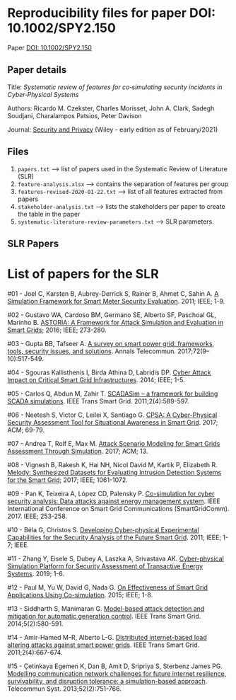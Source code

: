 # Reproducibility files for paper DOI: 10.1002/SPY2.150
Paper [DOI: 10.1002/SPY2.150](https://onlinelibrary.wiley.com/doi/full/10.1002/spy2.150)

## Paper details
Title: _Systematic review of features for co‐simulating security incidents in Cyber‐Physical Systems_

Authors: Ricardo M. Czekster, Charles Morisset, John A. Clark, Sadegh Soudjani, Charalampos Patsios, Peter Davison

Journal: [Security and Privacy](https://onlinelibrary.wiley.com/journal/24756725) (Wiley - early edition as of February/2021)

## Files

1. ``papers.txt`` --> list of papers used in the Systematic Review of Literature (SLR)
2. ``feature-analysis.xlsx`` --> contains the separation of features per group
3. ``features-revised-2020-01-22.txt`` --> list of all features extracted from papers
4. ``stakeholder-analysis.txt`` --> lists the stakeholders per paper to create the table in the paper
5. ``systematic-literature-review-parameters.txt`` --> SLR parameters.

## SLR Papers

List of papers for the SLR
==========================

#01 - Joel C, Karsten B, Aubrey-Derrick S, Rainer B, Ahmet C, Sahin A. [A Simulation Framework for Smart Meter Security Evaluation](https://ieeexplore.ieee.org/abstract/document/6125758/). 2011; IEEE; 1-9. 

#02 - Gustavo WA, Cardoso BM, Germano SE, Alberto SF, Paschoal GL, Marinho B. [ASTORIA: A Framework for Attack Simulation and Evaluation in Smart Grids](https://ieeexplore.ieee.org/abstract/document/7502822/?casa_token=ZOh4MjKLiXQAAAAA:MetE9f3pmhRgHLoNjl0e8t2uIyX5T_WVJE7xSCPN3G3T6Xi_wRWuLnKBTopGeloW2eYanzXB); 2016; IEEE; 273-280. 

#03 - Gupta BB, Tafseer A. [A survey on smart power grid: frameworks, tools, security issues, and solutions](https://link.springer.com/article/10.1007/s12243-017-0605-4). Annals Telecommun. 2017;72(9–10):517-549. 

#04 - Sgouras Kallisthenis I, Birda Athina D, Labridis DP. [Cyber Attack Impact on Critical Smart Grid Infrastructures](https://ieeexplore.ieee.org/abstract/document/6816504/). 2014; IEEE; 1-5. 

#05 - Carlos Q, Abdun M, Zahir T. [SCADASim – a framework for building SCADA simulations](https://ieeexplore.ieee.org/abstract/document/6009221/). IEEE Trans Smart Grid. 2011;2(4):589-597. 

#06 - Neetesh S, Victor C, Leilei X, Santiago G. [CPSA: A Cyber-Physical Security Assessment Tool for Situational Awareness in Smart Grid](https://dl.acm.org/doi/abs/10.1145/3140241.3140246). 2017; ACM; 69-79. 

#07 - Andrea T, Rolf E, Max M. [Attack Scenario Modeling for Smart Grids Assessment Through Simulation](https://dl.acm.org/doi/abs/10.1145/3098954.3098966). 2017; ACM; 13. 

#08 - Vignesh B, Rakesh K, Hai NH, Nicol David M, Kartik P, Elizabeth R. [Melody: Synthesized Datasets for Evaluating Intrusion Detection Systems for the Smart Grid](https://ieeexplore.ieee.org/abstract/document/8247855); 2017; IEEE; 1061-1072. 

#09 - Pan K, Teixeira A, López CD, Palensky P. [Co-simulation for cyber security analysis: Data attacks against energy management system](https://ieeexplore.ieee.org/abstract/document/8340668). IEEE International Conference on Smart Grid Communications (SmartGridComm). 2017. IEEE; 253-258.

#10 - Béla G, Christos S. [Developing Cyber-physical Experimental Capabilities for the Security Analysis of the Future Smart Grid](https://ieeexplore.ieee.org/abstract/document/6162766). 2011; IEEE; 1-7; IEEE. 

#11 - Zhang Y, Eisele S, Dubey A, Laszka A, Srivastava AK. [Cyber-physical Simulation Platform for Security Assessment of Transactive Energy Systems](https://ieeexplore.ieee.org/abstract/document/8738802/). 2019; 1-6. 

#12 - Paul M, Yu W, David G, Nada G. [On Effectiveness of Smart Grid Applications Using Co-simulation](https://ieeexplore.ieee.org/abstract/document/7288438). 2015; IEEE; 1-8. 

#13 - Siddharth S, Manimaran G. [Model-based attack detection and mitigation for automatic generation control](https://ieeexplore.ieee.org/abstract/document/6740883). IEEE Trans Smart Grid. 2014;5(2):580-591. 

#14 - Amir-Hamed M-R, Alberto L-G. [Distributed internet-based load altering attacks against smart power grids](https://ieeexplore.ieee.org/abstract/document/5976424). IEEE Trans Smart Grid. 2011;2(4):667-674. 

#15 - Çetinkaya Egemen K, Dan B, Amit D, Sripriya S, Sterbenz James PG. [Modelling communication network challenges for future internet resilience, survivability, and disruption tolerance: a simulation-based approach](https://link.springer.com/article/10.1007/s11235-011-9575-4). Telecommun Syst. 2013;52(2):751-766.


